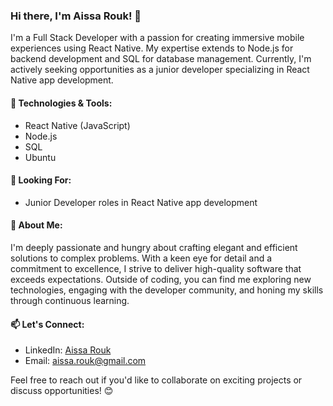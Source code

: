 ### Hi there, I'm Aissa Rouk! 👋

I'm a Full Stack Developer with a passion for creating immersive mobile experiences using React Native. My expertise extends to Node.js for backend development and SQL for database management. Currently, I'm actively seeking opportunities as a junior developer specializing in React Native app development.

#### 🔧 Technologies & Tools:
- React Native (JavaScript)
- Node.js
- SQL
- Ubuntu

#### 💼 Looking For:
- Junior Developer roles in React Native app development

#### 🌱 About Me:
I'm deeply passionate and hungry about crafting elegant and efficient solutions to complex problems. With a keen eye for detail and a commitment to excellence, I strive to deliver high-quality software that exceeds expectations. Outside of coding, you can find me exploring new technologies, engaging with the developer community, and honing my skills through continuous learning.

#### 📫 Let's Connect:
- LinkedIn: [Aissa Rouk](https://www.linkedin.com/in/aissa-rouk/)
- Email: aissa.rouk@gmail.com

Feel free to reach out if you'd like to collaborate on exciting projects or discuss opportunities! 😊
